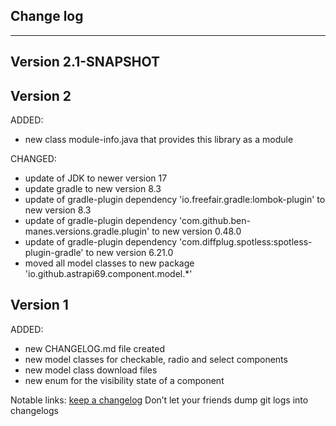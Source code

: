 ## Change log
----------------------

Version 2.1-SNAPSHOT
-------------



Version 2
-------------

ADDED:

- new class module-info.java that provides this library as a module

CHANGED:

- update of JDK to newer version 17
- update gradle to new version 8.3
- update of gradle-plugin dependency 'io.freefair.gradle:lombok-plugin' to new version 8.3
- update of gradle-plugin dependency 'com.github.ben-manes.versions.gradle.plugin' to new version 0.48.0
- update of gradle-plugin dependency 'com.diffplug.spotless:spotless-plugin-gradle' to new version 6.21.0
- moved all model classes to new package 'io.github.astrapi69.component.model.*'

Version 1
-------------

ADDED:

- new CHANGELOG.md file created
- new model classes for checkable, radio and select components
- new model class download files
- new enum for the visibility state of a component

Notable links:
[keep a changelog](http://keepachangelog.com/en/1.0.0/) Don’t let your friends dump git logs into
changelogs
